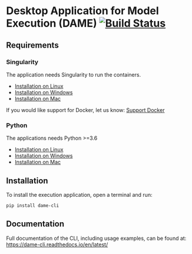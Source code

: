 # Desktop Application for Model Execution (DAME) [![Build Status](https://travis-ci.com/mintproject/dame_cli.svg?branch=master)](https://travis-ci.com/mintproject/dame_cli)

## Requirements

### Singularity 

The application needs Singularity to run the containers. 

- [Installation on Linux](https://sylabs.io/guides/3.5/admin-guide/installation.html#)
- [Installation on Windows](https://sylabs.io/guides/3.5/admin-guide/installation.html#windows)
- [Installation on Mac](https://sylabs.io/singularity-desktop-macos/)


If you would like support for Docker, let us know: [Support Docker](https://github.com/mintproject/dame_cli/issues/15)

### Python

The applications needs Python >=3.6

- [Installation on Linux](https://realpython.com/installing-python/#linux)
- [Installation on Windows](https://realpython.com/installing-python/#windows)
- [Installation on Mac](https://realpython.com/installing-python/#macos-mac-os-x)

## Installation

To install the execution application, open a terminal and run:

```bash
pip install dame-cli
```

## Documentation
Full documentation of the CLI, including usage examples, can be found at: https://dame-cli.readthedocs.io/en/latest/
